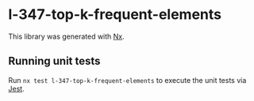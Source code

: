 # l-347-top-k-frequent-elements

This library was generated with [Nx](https://nx.dev).

## Running unit tests

Run `nx test l-347-top-k-frequent-elements` to execute the unit tests via [Jest](https://jestjs.io).
